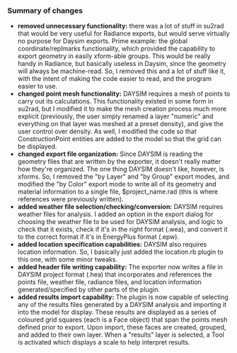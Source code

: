 ### Summary of changes ###

  * **removed unnecessary functionality:** there was a lot of stuff in su2rad that would be very useful for Radiance exports, but would serve virtually no purpose for Daysim exports. Prime example: the global coordinate/replmarks functionality, which provided the capability to export geometry in easily xform-able groups. This would be really handy in Radiance, but basically useless in Daysim, since the geometry will always be machine-read. So, I removed this and a lot of stuff like it, with the intent of making the code easier to read, and the program easier to use.
  * **changed point mesh functionality:** DAYSIM requires a mesh of points to carry out its calculations. This functionality existed in some form in su2rad, but I modified it to make the mesh creation process much more explicit (previously, the user simply renamed a layer "numeric" and everything on that layer was meshed at a preset density), and give the user control over density. As well, I modified the code so that ConstructionPoint entities are added to the model so that the grid can be displayed.
  * **changed export file organization:** Since DAYSIM is reading the geometry files that are written by the exporter, it doesn't really matter how they're organized. The one thing DAYSIM doesn't like, however, is xforms. So, I removed the "by Layer" and "by Group" export modes, and modified the "by Color" export mode to write all of its geometry and material information to a single file, $project\_name.rad (this is where references were previously written).
  * **added weather file selection/checking/conversion:** DAYSIM requires weather files for analysis. I added an option in the export dialog for choosing the weather file to be used for DAYSIM analysis, and logic to check that it exists, check if it's in the right format (.wea), and convert it to the correct format if it's in EnergyPlus format (.epw).
  * **added location specification capabilities:** DAYSIM also requires location information. So, I basically just added the location.rb plugin to this one, with some minor tweaks.
  * **added header file writing capability:** The exporter now writes a file in DAYSIM project format (.hea) that incorporates and references the points file, weather file, radiance files, and location information generated/specified by other parts of the plugin.
  * **added results import capability:** The plugin is now capable of selecting any of the results files generated by a DAYSIM analysis and importing it into the model for display. These results are displayed as a series of coloured grid squares (each is a Face object) that span the points mesh defined prior to export. Upon import, these faces are created, grouped, and added to their own layer. When a "results" layer is selected, a Tool is activated which displays a scale to help interpret results.